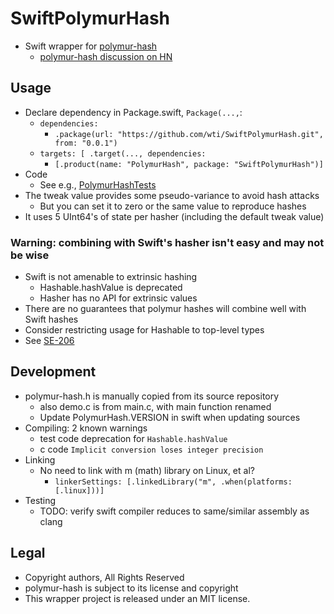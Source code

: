 # SwiftPolymurHash
- Swift wrapper for [polymur-hash](https://github.com/orlp/polymur-hash)
    - [polymur-hash discussion on HN](https://news.ycombinator.com/item?id=37176289)
 
## Usage
- Declare dependency in Package.swift, `Package(...,`:
    - `dependencies: `
        - `.package(url: "https://github.com/wti/SwiftPolymurHash.git", from: "0.0.1")`
    - `targets: [ .target(..., dependencies: `
        - `[.product(name: "PolymurHash", package: "SwiftPolymurHash")]`
- Code
    - See e.g., [PolymurHashTests](Tests/PolymurHashTests/PolymurHashTests.swift#L11)
- The tweak value provides some pseudo-variance to avoid hash attacks
    - But you can set it to zero or the same value to reproduce hashes
- It uses 5 UInt64's of state per hasher (including the default tweak value)

### Warning: combining with Swift's hasher isn't easy and may not be wise 
- Swift is not amenable to extrinsic hashing
    - Hashable.hashValue is deprecated
    - Hasher has no API for extrinsic values
- There are no guarantees that polymur hashes will combine well with Swift hashes 
- Consider restricting usage for Hashable to top-level types
- See  [SE-206](https://github.com/apple/swift-evolution/blob/main/proposals/0206-hashable-enhancements.md)

## Development
- polymur-hash.h is manually copied from its source repository
    - also demo.c is from main.c, with main function renamed
    - Update PolymurHash.VERSION in swift when updating sources
- Compiling: 2 known warnings
    - test code deprecation for `Hashable.hashValue`
    - c code `Implicit conversion loses integer precision`
- Linking
    - No need to link with m (math) library on Linux, et al?
      - `linkerSettings: [.linkedLibrary("m", .when(platforms: [.linux]))]`
- Testing
    - TODO: verify swift compiler reduces to same/similar assembly as clang

## Legal
- Copyright authors, All Rights Reserved
- polymur-hash is subject to its license and copyright
- This wrapper project is released under an MIT license.
